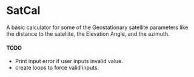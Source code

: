# SatCal
A basic calculator for some of the Geostationary satellite parameters like the distance to the satellite, the Elevation Angle, and the azimuth.

#### TODO
* Print input error if user inputs invalid value.
* create loops to force valid inputs.
